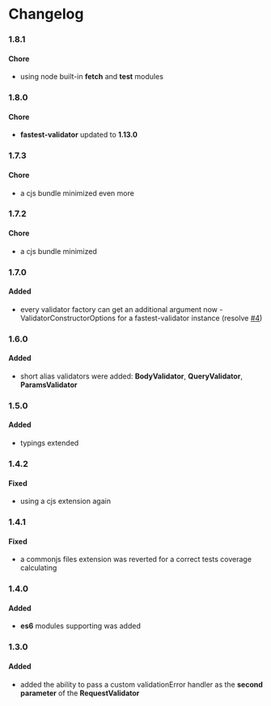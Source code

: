 # Changelog

### 1.8.1

#### Chore

- using node built-in **fetch** and **test** modules

### 1.8.0

#### Chore

- **fastest-validator** updated to **1.13.0**

### 1.7.3

#### Chore

- a cjs bundle minimized even more

### 1.7.2

#### Chore

- a cjs bundle minimized

### 1.7.0

#### Added

- every validator factory can get an additional argument now - ValidatorConstructorOptions for a fastest-validator instance (resolve [#4](https://github.com/muturgan/fastest-express-validator/issues/4))

### 1.6.0

#### Added

- short alias validators were added: **BodyValidator**, **QueryValidator**, **ParamsValidator**

### 1.5.0

#### Added

- typings extended

### 1.4.2

#### Fixed

- using a cjs extension again

### 1.4.1

#### Fixed

- a commonjs files extension was reverted for a correct tests coverage calculating

### 1.4.0

#### Added

- **es6** modules supporting was added

### 1.3.0

#### Added

- added the ability to pass a custom validationError handler as the **second parameter** of the **RequestValidator**
